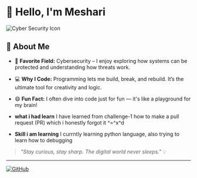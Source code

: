 # 👋 Hello, I'm Meshari

![Cyber Security Icon](https://thumbs.dreamstime.com/b/mesmerizing-image-displays-complex-network-connections-pathways-resembling-intricate-neural-networks-human-brain-271336848.jpg)


## 🌟 About Me

- 🔐 **Favorite Field:** Cybersecurity – I enjoy exploring how systems can be protected and understanding how threats work.
- 💻 **Why I Code:** Programming lets me build, break, and rebuild. It’s the ultimate tool for creativity and logic.
- 😄 **Fun Fact:** I often dive into code just for fun — it's like a playground for my brain!

- **what i had learn** I have learned from challenge-1 how to make a pull request (PR) which i honestly forgot it  ^=^x^d
- **Skill i am learning** I currntly learning python language, also trying to learn how to debugging 

> _"Stay curious, stay sharp. The digital world never sleeps."_ 💡

---

[![GitHub](https://img.shields.io/badge/GitHub-M0simi-181717?style=for-the-badge&logo=github)](https://github.com/M0simi)
